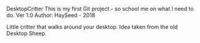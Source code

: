 DesktopCritter
This is my first Git project - so school me on what I need to do.
Ver 1.0
Author: HaySeed - 2018

Little critter that walks around your desktop. Idea taken from the old Desktop Sheep.
